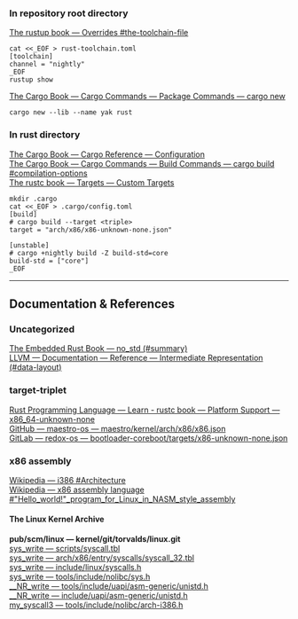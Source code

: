 
### In repository root directory
[The rustup book — Overrides #the-toolchain-file](https://rust-lang.github.io/rustup/overrides.html#the-toolchain-file)  
```
cat <<_EOF > rust-toolchain.toml
[toolchain]
channel = "nightly"
_EOF
rustup show
```

[The Cargo Book — Cargo Commands — Package Commands — cargo new](https://doc.rust-lang.org/cargo/commands/cargo-new.html)  
```
cargo new --lib --name yak rust
```

### In rust directory
[The Cargo Book — Cargo Reference — Configuration](https://doc.rust-lang.org/cargo/reference/config.html)  
[The Cargo Book — Cargo Commands — Build Commands — cargo build #compilation-options](https://doc.rust-lang.org/cargo/commands/cargo-build.html#compilation-options)  
[The rustc book — Targets — Custom Targets](https://doc.rust-lang.org/rustc/targets/custom.html)  
```
mkdir .cargo
cat <<_EOF > .cargo/config.toml
[build]
# cargo build --target <triple>
target = "arch/x86/x86-unknown-none.json"

[unstable]
# cargo +nightly build -Z build-std=core
build-std = ["core"]
_EOF
```

---

## Documentation & References

### Uncategorized
[The Embedded Rust Book — no\_std (#summary)](https://docs.rust-embedded.org/book/intro/no-std.html#summary)  
[LLVM — Documentation — Reference — Intermediate Representation (#data-layout)](https://llvm.org/docs/LangRef.html#data-layout)  

### target-triplet
[Rust Programming Language — Learn - rustc book — Platform Support — x86_64-unknown-none](https://doc.rust-lang.org/rustc/platform-support/x86_64-unknown-none.html)  
[GitHub — maestro-os — maestro/kernel/arch/x86/x86.json](https://github.com/maestro-os/maestro/blob/master/kernel/arch/x86/x86.json)  
[GitLab — redox-os — bootloader-coreboot/targets/x86-unknown-none.json](https://gitlab.redox-os.org/redox-os/bootloader-coreboot/-/blob/master/targets/x86-unknown-none.json)  

### x86 assembly
[Wikipedia — i386 #Architecture](https://en.wikipedia.org/wiki/I386#Architecture)  
[Wikipedia — x86 assembly language #"Hello_world!"_program_for_Linux_in_NASM_style_assembly](https://en.wikipedia.org/wiki/X86_assembly_language#"Hello_world!"_program_for_Linux_in_NASM_style_assembly)  

#### The Linux Kernel Archive
**pub/scm/linux — kernel/git/torvalds/linux.git**  
[sys_write — scripts/syscall.tbl](https://web.git.kernel.org/pub/scm/linux/kernel/git/torvalds/linux.git/tree/scripts/syscall.tbl#n83)  
[sys_write — arch/x86/entry/syscalls/syscall_32.tbl](https://web.git.kernel.org/pub/scm/linux/kernel/git/torvalds/linux.git/tree/arch/x86/entry/syscalls/syscall_32.tbl)  
[sys_write — include/linux/syscalls.h](https://web.git.kernel.org/pub/scm/linux/kernel/git/torvalds/linux.git/tree/include/linux/syscalls.h#n476)  
[sys_write — tools/include/nolibc/sys.h](https://web.git.kernel.org/pub/scm/linux/kernel/git/torvalds/linux.git/tree/tools/include/nolibc/sys.h#n1246)  
[__NR_write — tools/include/uapi/asm-generic/unistd.h](https://web.git.kernel.org/pub/scm/linux/kernel/git/torvalds/linux.git/tree/tools/include/uapi/asm-generic/unistd.h#n174)  
[__NR_write — include/uapi/asm-generic/unistd.h](https://web.git.kernel.org/pub/scm/linux/kernel/git/torvalds/linux.git/tree/include/uapi/asm-generic/unistd.h#n174)  
[my_syscall3 — tools/include/nolibc/arch-i386.h](https://web.git.kernel.org/pub/scm/linux/kernel/git/torvalds/linux.git/tree/tools/include/nolibc/arch-i386.h#n78)  

